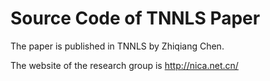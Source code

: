 # Source Code of TNNLS Paper

The paper is published in TNNLS by Zhiqiang Chen.

The website of the research group is http://nica.net.cn/
